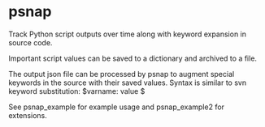 # psnap
Track Python script outputs over time along with keyword expansion in source code.

Important script values can be saved to a dictionary and archived to a file.

The output json file can be processed by psnap to augment special
keywords in the source with their saved values. Syntax is similar to
svn keyword substitution: $varname: value $

See psnap_example for example usage and psnap_example2 for extensions.

